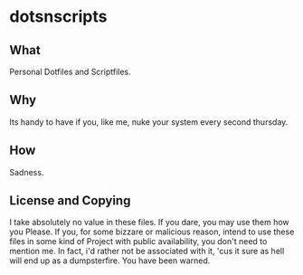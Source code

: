 # dotsnscripts

## What
Personal Dotfiles and Scriptfiles. 
## Why
Its handy to have if you, like me, nuke your system every second thursday.
## How
Sadness.

## License and Copying
I take absolutely no value in these files. If you dare, you may use them how you Please. If you, for some bizzare or malicious reason, intend to use these files in some kind of Project with public availability, you don't need to mention me. In fact, i'd rather not be associated with it, 'cus it sure as hell will end up as a dumpsterfire. You have been warned.
